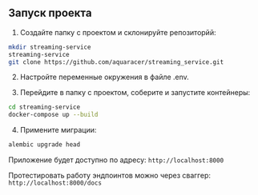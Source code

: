 ## Запуск проекта

1. Создайте папку с проектом и склонируйте репозиторйй:

```bash
mkdir streaming-service
streaming-service
git clone https://github.com/aquaracer/streaming_service.git
```

2. Настройте переменные окружения в файле .env.


3. Перейдите в папку с проектом, cоберите и запустите контейнеры:

```bash
cd streaming-service
docker-compose up --build
```

4. Примените миграции:

```bash
alembic upgrade head
```

Приложение будет доступно по адресу: `http://localhost:8000`

Протестировать работу эндпоинтов можно через сваггер:  `http://localhost:8000/docs`


